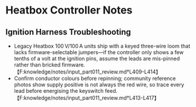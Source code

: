 # Heatbox Controller Notes

## Ignition Harness Troubleshooting
- Legacy Heatbox 100 V/100 A units ship with a keyed three-wire loom that lacks firmware-selectable jumpers—if the controller only shows a few tenths of a volt at the ignition pins, assume the leads are mis-pinned rather than bricked firmware.【F:knowledge/notes/input_part011_review.md†L409-L414】
- Confirm conductor colours before repinning; community reference photos show supply positive is not always the red wire, so trace every lead before energising the keyswitch feed.【F:knowledge/notes/input_part011_review.md†L413-L417】
